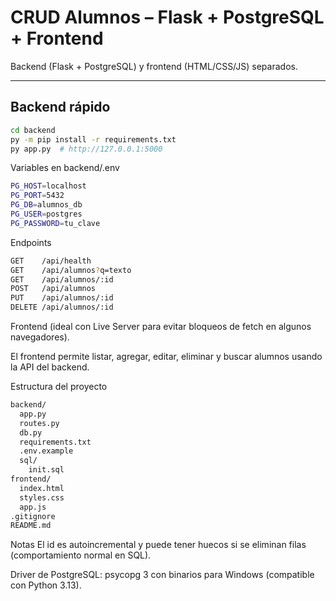 # CRUD Alumnos – Flask + PostgreSQL + Frontend

Backend (Flask + PostgreSQL) y frontend (HTML/CSS/JS) separados.

---

## Backend rápido

```bash
cd backend
py -m pip install -r requirements.txt
py app.py  # http://127.0.0.1:5000
```
Variables en backend/.env
```bash
PG_HOST=localhost
PG_PORT=5432
PG_DB=alumnos_db
PG_USER=postgres
PG_PASSWORD=tu_clave
```
Endpoints
```bash
GET    /api/health
GET    /api/alumnos?q=texto
GET    /api/alumnos/:id
POST   /api/alumnos
PUT    /api/alumnos/:id
DELETE /api/alumnos/:id

```
Frontend
(ideal con Live Server para evitar bloqueos de fetch en algunos navegadores).

El frontend permite listar, agregar, editar, eliminar y buscar alumnos usando la API del backend.



Estructura del proyecto
```bash
backend/
  app.py
  routes.py
  db.py
  requirements.txt
  .env.example
  sql/
    init.sql
frontend/
  index.html
  styles.css
  app.js
.gitignore
README.md

```
 Notas
El id es autoincremental y puede tener huecos si se eliminan filas (comportamiento normal en SQL).


Driver de PostgreSQL: psycopg 3 con binarios para Windows (compatible con Python 3.13).

